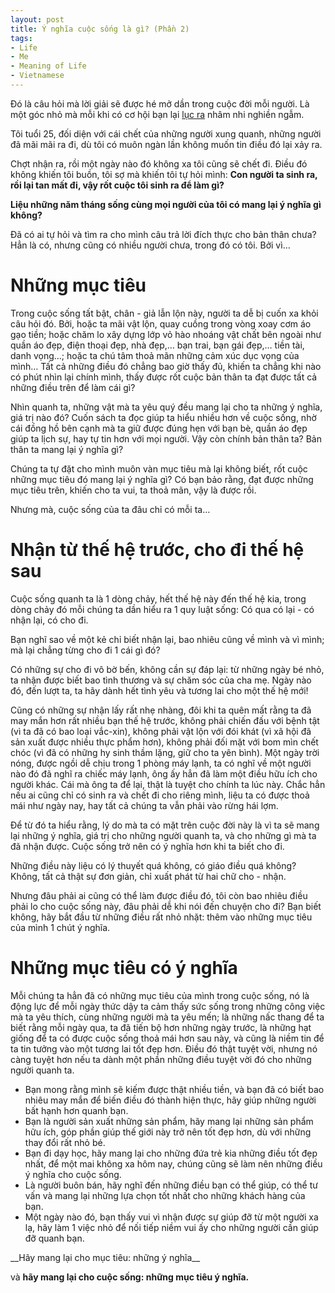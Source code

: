 ```yaml
---
layout: post
title: Ý nghĩa cuộc sống là gì? (Phần 2)
tags:
- Life
- Me
- Meaning of Life
- Vietnamese
---
```


Đó là câu hỏi mà lời giải sẽ được hé mở dần trong cuộc đời mỗi người. Là một góc nhỏ mà mỗi khi có cơ hội bạn lại <a title="[YNCS]#1 Vì sao tôi lại đi tìm Ý nghĩa cuộc sống?" href="http://kong.vn/yncs-1-vi-sao-toi-lai-di-tim-y-nghia-cuoc-song/">lục ra</a> nhâm nhi nghiền ngẫm.

Tôi tuổi 25, đối diện với cái chết của những người xung quanh, những người đã mãi mãi ra đi, dù tôi có muôn ngàn lần không muốn tin điều đó lại xảy ra.

Chợt nhận ra, rồi một ngày nào đó không xa tôi cũng sẽ chết đi. Điều đó không khiến tôi buồn, tôi sợ mà khiến tôi tự hỏi mình: __Con người ta sinh ra, rồi lại tan mất đi, vậy rốt cuộc tôi sinh ra để làm gì?__

__Liệu những năm tháng sống cùng mọi người của tôi có mang lại ý nghĩa gì không?__

Đã có ai tự hỏi và tìm ra cho mình câu trả lời đích thực cho bản thân chưa? Hẳn là có, nhưng cũng có nhiều người chưa, trong đó có tôi. Bởi vì…

# Những mục tiêu

Trong cuộc sống tất bật, chân - giả lẫn lộn này, người ta dễ bị cuốn xa khỏi câu hỏi đó. Bởi, hoặc ta mãi vật lộn, quay cuồng trong vòng xoay cơm áo gạo tiền; hoặc chăm lo xây dựng lớp vỏ hào nhoáng vật chất bên ngoài như quần áo đẹp, điện thoại đẹp, nhà đẹp,… bạn trai, bạn gái đẹp,… tiền tài, danh vọng…; hoặc ta chú tâm thoả mãn những cảm xúc dục vọng của mình… Tất cả những điều đó chẳng bao giờ thấy đủ, khiến ta chẳng khi nào có phút nhìn lại chính mình, thấy được rốt cuộc bản thân ta đạt được tất cả những điều trên để làm cái gì?

Nhìn quanh ta, những vật mà ta yêu quý đều mang lại cho ta những ý nghĩa, giá trị nào đó? Cuốn sách ta đọc giúp ta hiểu nhiều hơn về cuộc sống, nhờ cái đồng hồ bên cạnh mà ta giữ được đúng hẹn với bạn bè, quần áo đẹp giúp ta lịch sự, hay tự tin hơn với mọi người. Vậy còn chính bản thân ta? Bản thân ta mang lại ý nghĩa gì?

Chúng ta tự đặt cho mình muôn vàn mục tiêu mà lại không biết, rốt cuộc những mục tiêu đó mang lại ý nghĩa gì?
Có bạn bảo rằng, đạt được những mục tiêu trên, khiến cho ta vui, ta thoả mãn, vậy là được rồi.

Nhưng mà, cuộc sống của ta đâu chỉ có mỗi ta…

# Nhận từ thế hệ trước, cho đi thế hệ sau

Cuộc sống quanh ta là 1 dòng chảy, hết thế hệ này đến thế hệ kia, trong dòng chảy đó mỗi chúng ta dần hiểu ra 1 quy luật sống: Có qua có lại - có nhận lại, có cho đi.

Bạn nghĩ sao về một kẻ chỉ biết nhận lại, bao nhiêu cũng về mình và vì mình; mà lại chẳng từng cho đi 1 cái gì đó?

Có những sự cho đi vô bờ bến, không cần sự đáp lại: từ những ngày bé nhỏ, ta nhận được biết bao tình thương và sự chăm sóc của cha mẹ. Ngày nào đó, đến lượt ta, ta hãy dành hết tình yêu và tương lai cho một thế hệ mới!

Cũng có những sự nhận lấy rất nhẹ nhàng, đôi khi ta quên mất rằng ta đã may mắn hơn rất nhiều bạn thế hệ trước, không phải chiến đấu với bệnh tật (vì ta đã có bao loại vắc-xin), không phải vật lộn với đói khát (vì xã hội đã sản xuất được nhiều thực phẩm hơn), không phải đối mặt với bom mìn chết chóc (vì đã có những hy sinh thầm lặng, giữ cho ta yên bình). Một ngày trời nóng, được ngồi dễ chịu trong 1 phòng máy lạnh, ta có nghĩ về một người nào đó đã nghĩ ra chiếc máy lạnh, ông ấy hẳn đã làm một điều hữu ích cho người khác. Cái mà ông ta để lại, thật là tuyệt cho chính ta lúc này. Chắc hẳn nếu ai cũng chỉ có sinh ra và chết đi cho riêng mình, liệu ta có được thoả mái như ngày nay, hay tất cả chúng ta vẫn phải vào rừng hái lợm.

Để từ đó ta hiểu rằng, lý do mà ta có mặt trên cuộc đời này là vì ta sẽ mang lại những ý nghĩa, giá trị cho những người quanh ta, và cho những gì mà ta đã nhận được.
Cuộc sống trở nên có ý nghĩa hơn khi ta biết cho đi.

Những điều này liệu có lý thuyết quá không, có giáo điều quá không? Không, tất cả thật sự đơn giản, chỉ xuất phát từ hai chữ cho - nhận.

Nhưng đâu phải ai cũng có thể làm được điều đó, tôi còn bao nhiêu điều phải lo cho cuộc sống này, đâu phải dễ khi nói đến chuyện cho đi? Bạn biết không, hãy bắt đầu từ những điều rất nhỏ nhặt: thêm vào những mục tiêu của mình 1 chút ý nghĩa.

# Những mục tiêu có ý nghĩa

Mỗi chúng ta hẳn đã có những mục tiêu của mình trong cuộc sống, nó là động lực để mỗi ngày thức dậy ta cảm thấy sức sống trong những công việc mà ta yêu thích, cùng những người mà ta yêu mến; là những nấc thang để ta biết rằng mỗi ngày qua, ta đã tiến bộ hơn những ngày trước, là những hạt giống để ta có được cuộc sống thoả mái hơn sau này, và cũng là niềm tin để ta tin tưởng vào một tương lai tốt đẹp hơn. Điều đó thật tuyệt vời, nhưng nó càng tuyệt hơn nếu ta dành một phần những điều tuyệt vời đó cho những người quanh ta.
<ul>
	<li>Bạn mong rằng mình sẽ kiếm được thật nhiều tiền, và bạn đã có biết bao nhiêu may mắn để biến điều đó thành hiện thực, hãy giúp những người bất hạnh hơn quanh bạn.</li>
	<li>Bạn là người sản xuất những sản phẩm, hãy mang lại những sản phẩm hữu ích, góp phần giúp thế giới này trở nên tốt đẹp hơn, dù với những thay đổi rất nhỏ bé.</li>
	<li>Bạn đi dạy học, hãy mang lại cho những đứa trẻ kia những điều tốt đẹp nhất, để một mai không xa hôm nay, chúng cũng sẽ làm nên những điều ý nghĩa cho cuộc sống.</li>
	<li>Là người buôn bán, hãy nghĩ đến những điều bạn có thể giúp, có thể tư vấn và mang lại những lựa chọn tốt nhất cho những khách hàng của bạn.</li>
	<li>Một ngày nào đó, bạn thấy vui vì nhận được sự giúp đỡ từ một người xa lạ, hãy làm 1 việc nhỏ để nối tiếp niềm vui ấy cho những người cần giúp đỡ quanh bạn.</li>
</ul>
__Hãy mang lại cho mục tiêu: những ý nghĩa__

và __hãy mang lại cho cuộc sống: những mục tiêu ý nghĩa.__
